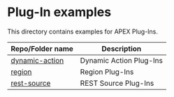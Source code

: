 # Plug-In examples

This directory contains examples for APEX Plug-Ins.

| Repo/Folder name  | Description |
| ------------- | ------------- |
| [dynamic-action](./dynamic-action) | Dynamic Action Plug-Ins |
| [region](./region) | Region Plug-Ins |
| [rest-source](./rest-source) | REST Source Plug-Ins |



